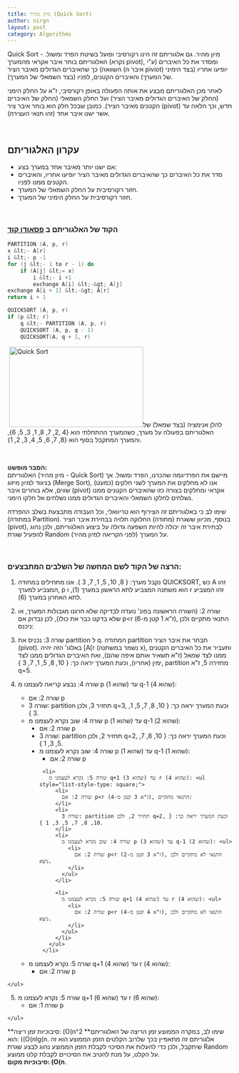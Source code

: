 ```yaml
---
title: מיון מהיר (Quick Sort)
author: nirgn
layout: post
category: Algorithms
---
```

Quick Sort - מיון מהיר. גם אלגוריתם זה הינו רקורסיבי ופועל בשיטת הפרד ומשול. האלגוריתם בוחר איבר אקראי מהמערך (נקרא pivot), ומסדר את כל האיברים (ע"י השוואה) כך שהאיברים הגדולים מאיבר הציר (איבר ה piviot) יופיעו אחריו (בצד הימיני של המערך) והאיברים הקטנים, לפניו (בצד השמאלי של המערך).

לאחר מכן האלגוריתם מבצע את אותה הפעולה באופן רקורסיבי, ז"א על החלק הימני (החלק של האיברים הגדולים מאיבר הציר) ועל החלק השמאלי (החלק של האיברים הקטנים מאיבר הציר). כמובן שבכל חלק הוא בוחר איבר ציר (pivot) חדש, וכך הלאה עד אשר ישנו איבר אחד (זהו תנאי העצירה).

<!--more-->

&nbsp;

## עקרון האלגוריתם

  * אם ישנו יותר מאיבר אחד במערך בצע:
  * סדר את כל האיברים כך שהאיברים הגדולים מאיבר הציר יופיעו אחריו, והאיברים הקטנים ממנו לפניו.
  * חזור רקורסיבית על החלק השמאלי של המערך.
  * חזור רקורסיבית על החלק הימיני של המערך.

&nbsp;

### הקוד של האלגוריתם ב [פסאודו קוד](http://en.wikipedia.org/wiki/Pseudocode)

```c
PARTITION (A, p, r)
x &lt;- A[r]
i &lt;- p -1
for (j &lt;- 1 to r - 1) do
    if (A[j] &lt;= x)
        i &lt;- i +1
        exchange A[i] &lt;-&gt; A[j]
exchange A[i + 1] &lt;-&gt; A[r]
return i + 1

QUICKSORT (A, p, r)
if (p &lt; r)
    q &lt;- PARTITION (A, p, r)
    QUICKSORT (A, p, q - 1)
    QUICKSORT(A, q + 1, r)
```

 [<img class="alignleft size-full wp-image-1183" src="http://www.lifelongstudent.net/wp-content/uploads/2013/11/Quicksort.gif" alt="Quick Sort" width="300" height="180" />](http://www.lifelongstudent.net/wp-content/uploads/2013/11/Quicksort.gif)להלן אנימציה (בצד שמאל) של האלגוריתם בפעולה על מערך, כשהמערך ההתחלתי הוא {4 ,2, 7, 8, 1, 3, 5, 6}, והמערך המתקבל בסוף הוא {8, 7, 6, 5, 4, 3, 2, 1}.

&nbsp;

**הסבר מופשט:**  
האלגוריתם (מיון מהיר - Quick Sort) מיישם את הפרדיגמה שהכרנו, הפרד ומשול. אך בניגוד למיון מיזוג (Merge Sort), אנו לא מחלקים את המערך לשני חלקים (כמעט) שווים, אלא בוחרים איבר (pivot) אקראי ומחלקים בצורה כזו שהאיברים הקטנים ממנו נשלחים לחלקו השמאלי והאיברים הגדולים ממנו נשלחים אל חלקו הימני.

שימו לב כי באלגוריתם זה הצירוף הוא טריוואלי, וכל העבודה מתבצעת בשלב ההפרדה (במתודה Partition). בנוסף, מכיוון ששגרת (מתודה) החלוקה תלויה בבחירת איבר הציר (pivot), לבחירת איבר זה יכולה להיות השפעה גדולה על ביצוע האלגוריתם, ולכן נהוג להפעיל שגרת Random על המערך (לפני הקריאה למיון מהיר).

&nbsp;

### הרצה של הקוד לשם המחשה של השלבים המתבצעים:

  1. נקבל מערך: { 8, 10, 5, 1, 7, 3 }. אנו מתחילים במתודה QUICKSORT, כש A זהו המצביע למערך, p הוא משתנה המצביע לתא הראשון במערך (1), ו r זהו המצביע לתא האחרון במערך (6).
  2. שורה 2: (השורה הראשונה בפונ' נועדה לבדיקה שלא חרגנו מגבולות המערך, או שלא בדקנו כבר את כולו), לכן נבדוק אם p<r (ז"א 1 קטן מ-6), התנאי מתקיים ולכן ניכנס:
  3. שורה 3: נכניס את partition ל q. המתודה partition תבחר את איבר הציר (pivot). באלגו' הזה יהיה [A[r (נשמר במשתנה x), ותעביר את כל האיברים הקטנים ממנו לצד שמאל (ז"א תשאיר אותם איפה שהם), ואת האיברים הגדולים ממנו לצד ימין (אחריו), וכעת המערך יראה כך: { 10, 8, 5, 1, 7, 3 }, partition מחזירה 5, ז"א q=5.
  4. שורה 4: נבצע קריאה לעצמנו מ p (שהוא 1) עד q-1 (שהוא 4): <ul style="list-style-type: circle;">
      <li>
        שורה 2: אם p<r (ז"א 1 קטן מ-4), התנאי מתקיים ולכן ניכנס:
      </li>
      <li>
        שורה 3: partition תחזיר 3, ולכן q=3, וכעת המערך יראה כך: { 10, 8, 7, 5, 1, 3 }.
      </li>
      <li>
        שורה 4: שוב נקרא לעצמנו מ p (שהוא 1) עד q-1 (שהוא 2): <ul style="list-style-type: disc;">
          <li>
            שורה 2: אם p<r (ז"א 1 קטן מ-2), התנאי מתקיים ולכן ניכנס:
          </li>
          <li>
            שורה 3: partition תחזיר 2, ולכן q=2, וכעת המערך יראה כך: { 10, 8, 7, 5, 3, 1 }.
          </li>
          <li>
            שורה 4: שוב נקרא לעצמנו מ p (שהוא 1) עד q-1 (שהוא 1): <ul style="list-style-type: square;">
              <li>
                שורה 2: אם p<r (ז"א 1 קטן מ-1), התנאי לא מתקיים ולכן ניצא.
              </li>
            </ul>
          </li>

          <li>
            שורה 5: נקרא לעצמנו מ q+1 (שהוא 3) עד r (שהוא 4): <ul style="list-style-type: square;">
              <li>
                שורה 2: אם p<r (ז"א 3 קטן מ-4), התנאי מתקיים:
              </li>
              <li>
                שורה 3: partition תחזיר 2, ולכן q=2, וכעת המערך יראה כך: { 10, 8, 7, 5, 3, 1 }.
              </li>
              <li>
                שורה 4: שוב נקרא לעצמנו מ p (שהוא 3) עד q-1 (שהוא 2): <ul>
                  <li>
                    שורה 2: אם p<r (ז"א 3 קטן מ-2), התנאי לא מתקיים ולכן ניצא.
                  </li>
                </ul>
              </li>

              <li>
                שורה 5: נקרא לעצמנו מ q+1 (שהוא 4) עד r (שהוא 4): <ul>
                  <li>
                    שורה 2: אם p<r (ז"א 4 קטן מ-4), התנאי לא מתקיים ולכן ניצא.
                  </li>
                </ul>
              </li>
            </ul>
          </li>
        </ul>
      </li>

      <li>
        שורה 5: נקרא לעצמנו מ q+1 (שהוא 4) עד r (שהוא 4): <ul>
          <li>
            שורה 2: אם p<r (ז"א 4 קטן מ-4), התנאי לא מתקיים ולכן ניצא.
          </li>
        </ul>
      </li>
    </ul>

  5. שורה 5: נקרא לעצמנו מ q+1 (שהוא 6) עד r (שהוא 6): <ul style="list-style-type: circle;">
      <li>
        שורה 1: אם p<r (ז"א 6 קטן מ6), התנאי לא מתקיים ולכן ניצא.
      </li>
    </ul>

**סיבוכיות זמן ריצה: (O(n^2 **שימו לב, במקרה הממוצע זמן הריצה של האלגוריתם הוא: ((O(nlg(n. אלגוריתם זה מתאפיין בכך שלרוב הקלטים הזמן הממוצע הוא זה שיתקבל, ולכן כדי להעלות את הסיכוי לקבלת הזמן הממוצע נהוג לבצע שגרת Random על הקלט, על מנת להטיב את הסיכויים לקבלת קלט ממוצע.  
**סיבוכיות מקום: (O(n**.
